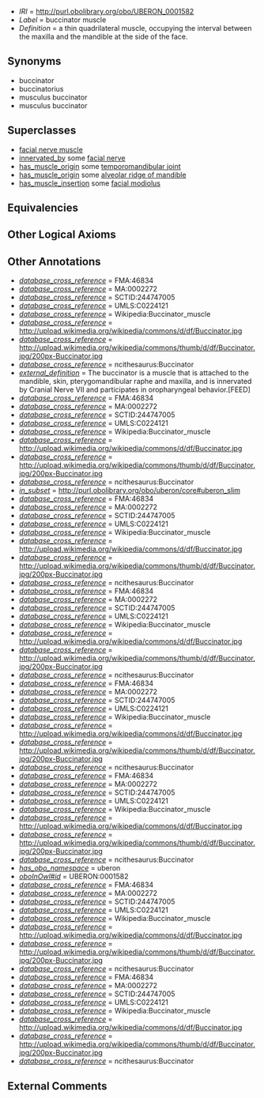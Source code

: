  * *IRI* = http://purl.obolibrary.org/obo/UBERON_0001582
 * *Label* = buccinator muscle
 * *Definition* = a thin quadrilateral muscle, occupying the interval between the maxilla and the mandible at the side of the face.

## Synonyms

 * buccinator
 * buccinatorius
 * musculus buccinator
 * musculus buccinator

## Superclasses

 * [facial nerve muscle](../../UBERON/77/UBERON_0001577.md)
 * [innervated_by](../../RO/05/RO_0002005.md) some [facial nerve](../../UBERON/47/UBERON_0001647.md)
 * [has_muscle_origin](../../RO/72/RO_0002372.md) some [temporomandibular joint](../../UBERON/00/UBERON_0003700.md)
 * [has_muscle_origin](../../RO/72/RO_0002372.md) some [alveolar ridge of mandible](../../UBERON/28/UBERON_0004528.md)
 * [has_muscle_insertion](../../RO/73/RO_0002373.md) some [facial modiolus](../../UBERON/86/UBERON_0011386.md)

## Equivalencies


## Other Logical Axioms


## Other Annotations

 * *[database_cross_reference](../../ef/oboInOwl#hasDbXref.md)* = FMA:46834
 * *[database_cross_reference](../../ef/oboInOwl#hasDbXref.md)* = MA:0002272
 * *[database_cross_reference](../../ef/oboInOwl#hasDbXref.md)* = SCTID:244747005
 * *[database_cross_reference](../../ef/oboInOwl#hasDbXref.md)* = UMLS:C0224121
 * *[database_cross_reference](../../ef/oboInOwl#hasDbXref.md)* = Wikipedia:Buccinator_muscle
 * *[database_cross_reference](../../ef/oboInOwl#hasDbXref.md)* = http://upload.wikimedia.org/wikipedia/commons/d/df/Buccinator.jpg
 * *[database_cross_reference](../../ef/oboInOwl#hasDbXref.md)* = http://upload.wikimedia.org/wikipedia/commons/thumb/d/df/Buccinator.jpg/200px-Buccinator.jpg
 * *[database_cross_reference](../../ef/oboInOwl#hasDbXref.md)* = ncithesaurus:Buccinator
 * *[external_definition](../../UBPROP/01/UBPROP_0000001.md)* = The buccinator is a muscle that is attached to the mandible, skin, pterygomandibular raphe and maxilla, and is innervated by Cranial Nerve VII and participates in oropharyngeal behavior.[FEED]
 * *[database_cross_reference](../../ef/oboInOwl#hasDbXref.md)* = FMA:46834
 * *[database_cross_reference](../../ef/oboInOwl#hasDbXref.md)* = MA:0002272
 * *[database_cross_reference](../../ef/oboInOwl#hasDbXref.md)* = SCTID:244747005
 * *[database_cross_reference](../../ef/oboInOwl#hasDbXref.md)* = UMLS:C0224121
 * *[database_cross_reference](../../ef/oboInOwl#hasDbXref.md)* = Wikipedia:Buccinator_muscle
 * *[database_cross_reference](../../ef/oboInOwl#hasDbXref.md)* = http://upload.wikimedia.org/wikipedia/commons/d/df/Buccinator.jpg
 * *[database_cross_reference](../../ef/oboInOwl#hasDbXref.md)* = http://upload.wikimedia.org/wikipedia/commons/thumb/d/df/Buccinator.jpg/200px-Buccinator.jpg
 * *[database_cross_reference](../../ef/oboInOwl#hasDbXref.md)* = ncithesaurus:Buccinator
 * *[in_subset](../../et/oboInOwl#inSubset.md)* = http://purl.obolibrary.org/obo/uberon/core#uberon_slim
 * *[database_cross_reference](../../ef/oboInOwl#hasDbXref.md)* = FMA:46834
 * *[database_cross_reference](../../ef/oboInOwl#hasDbXref.md)* = MA:0002272
 * *[database_cross_reference](../../ef/oboInOwl#hasDbXref.md)* = SCTID:244747005
 * *[database_cross_reference](../../ef/oboInOwl#hasDbXref.md)* = UMLS:C0224121
 * *[database_cross_reference](../../ef/oboInOwl#hasDbXref.md)* = Wikipedia:Buccinator_muscle
 * *[database_cross_reference](../../ef/oboInOwl#hasDbXref.md)* = http://upload.wikimedia.org/wikipedia/commons/d/df/Buccinator.jpg
 * *[database_cross_reference](../../ef/oboInOwl#hasDbXref.md)* = http://upload.wikimedia.org/wikipedia/commons/thumb/d/df/Buccinator.jpg/200px-Buccinator.jpg
 * *[database_cross_reference](../../ef/oboInOwl#hasDbXref.md)* = ncithesaurus:Buccinator
 * *[database_cross_reference](../../ef/oboInOwl#hasDbXref.md)* = FMA:46834
 * *[database_cross_reference](../../ef/oboInOwl#hasDbXref.md)* = MA:0002272
 * *[database_cross_reference](../../ef/oboInOwl#hasDbXref.md)* = SCTID:244747005
 * *[database_cross_reference](../../ef/oboInOwl#hasDbXref.md)* = UMLS:C0224121
 * *[database_cross_reference](../../ef/oboInOwl#hasDbXref.md)* = Wikipedia:Buccinator_muscle
 * *[database_cross_reference](../../ef/oboInOwl#hasDbXref.md)* = http://upload.wikimedia.org/wikipedia/commons/d/df/Buccinator.jpg
 * *[database_cross_reference](../../ef/oboInOwl#hasDbXref.md)* = http://upload.wikimedia.org/wikipedia/commons/thumb/d/df/Buccinator.jpg/200px-Buccinator.jpg
 * *[database_cross_reference](../../ef/oboInOwl#hasDbXref.md)* = ncithesaurus:Buccinator
 * *[database_cross_reference](../../ef/oboInOwl#hasDbXref.md)* = FMA:46834
 * *[database_cross_reference](../../ef/oboInOwl#hasDbXref.md)* = MA:0002272
 * *[database_cross_reference](../../ef/oboInOwl#hasDbXref.md)* = SCTID:244747005
 * *[database_cross_reference](../../ef/oboInOwl#hasDbXref.md)* = UMLS:C0224121
 * *[database_cross_reference](../../ef/oboInOwl#hasDbXref.md)* = Wikipedia:Buccinator_muscle
 * *[database_cross_reference](../../ef/oboInOwl#hasDbXref.md)* = http://upload.wikimedia.org/wikipedia/commons/d/df/Buccinator.jpg
 * *[database_cross_reference](../../ef/oboInOwl#hasDbXref.md)* = http://upload.wikimedia.org/wikipedia/commons/thumb/d/df/Buccinator.jpg/200px-Buccinator.jpg
 * *[database_cross_reference](../../ef/oboInOwl#hasDbXref.md)* = ncithesaurus:Buccinator
 * *[database_cross_reference](../../ef/oboInOwl#hasDbXref.md)* = FMA:46834
 * *[database_cross_reference](../../ef/oboInOwl#hasDbXref.md)* = MA:0002272
 * *[database_cross_reference](../../ef/oboInOwl#hasDbXref.md)* = SCTID:244747005
 * *[database_cross_reference](../../ef/oboInOwl#hasDbXref.md)* = UMLS:C0224121
 * *[database_cross_reference](../../ef/oboInOwl#hasDbXref.md)* = Wikipedia:Buccinator_muscle
 * *[database_cross_reference](../../ef/oboInOwl#hasDbXref.md)* = http://upload.wikimedia.org/wikipedia/commons/d/df/Buccinator.jpg
 * *[database_cross_reference](../../ef/oboInOwl#hasDbXref.md)* = http://upload.wikimedia.org/wikipedia/commons/thumb/d/df/Buccinator.jpg/200px-Buccinator.jpg
 * *[database_cross_reference](../../ef/oboInOwl#hasDbXref.md)* = ncithesaurus:Buccinator
 * *[has_obo_namespace](../../ce/oboInOwl#hasOBONamespace.md)* = uberon
 * *[oboInOwl#id](../../id/oboInOwl#id.md)* = UBERON:0001582
 * *[database_cross_reference](../../ef/oboInOwl#hasDbXref.md)* = FMA:46834
 * *[database_cross_reference](../../ef/oboInOwl#hasDbXref.md)* = MA:0002272
 * *[database_cross_reference](../../ef/oboInOwl#hasDbXref.md)* = SCTID:244747005
 * *[database_cross_reference](../../ef/oboInOwl#hasDbXref.md)* = UMLS:C0224121
 * *[database_cross_reference](../../ef/oboInOwl#hasDbXref.md)* = Wikipedia:Buccinator_muscle
 * *[database_cross_reference](../../ef/oboInOwl#hasDbXref.md)* = http://upload.wikimedia.org/wikipedia/commons/d/df/Buccinator.jpg
 * *[database_cross_reference](../../ef/oboInOwl#hasDbXref.md)* = http://upload.wikimedia.org/wikipedia/commons/thumb/d/df/Buccinator.jpg/200px-Buccinator.jpg
 * *[database_cross_reference](../../ef/oboInOwl#hasDbXref.md)* = ncithesaurus:Buccinator
 * *[database_cross_reference](../../ef/oboInOwl#hasDbXref.md)* = FMA:46834
 * *[database_cross_reference](../../ef/oboInOwl#hasDbXref.md)* = MA:0002272
 * *[database_cross_reference](../../ef/oboInOwl#hasDbXref.md)* = SCTID:244747005
 * *[database_cross_reference](../../ef/oboInOwl#hasDbXref.md)* = UMLS:C0224121
 * *[database_cross_reference](../../ef/oboInOwl#hasDbXref.md)* = Wikipedia:Buccinator_muscle
 * *[database_cross_reference](../../ef/oboInOwl#hasDbXref.md)* = http://upload.wikimedia.org/wikipedia/commons/d/df/Buccinator.jpg
 * *[database_cross_reference](../../ef/oboInOwl#hasDbXref.md)* = http://upload.wikimedia.org/wikipedia/commons/thumb/d/df/Buccinator.jpg/200px-Buccinator.jpg
 * *[database_cross_reference](../../ef/oboInOwl#hasDbXref.md)* = ncithesaurus:Buccinator

## External Comments

